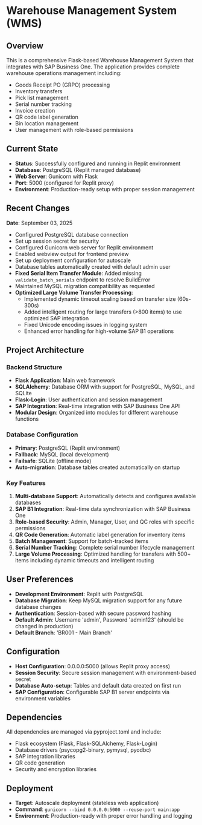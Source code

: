 # Warehouse Management System (WMS)

## Overview
This is a comprehensive Flask-based Warehouse Management System that integrates with SAP Business One. The application provides complete warehouse operations management including:

- Goods Receipt PO (GRPO) processing
- Inventory transfers
- Pick list management
- Serial number tracking
- Invoice creation
- QR code label generation
- Bin location management
- User management with role-based permissions

## Current State
- **Status**: Successfully configured and running in Replit environment
- **Database**: PostgreSQL (Replit managed database)
- **Web Server**: Gunicorn with Flask
- **Port**: 5000 (configured for Replit proxy)
- **Environment**: Production-ready setup with proper session management

## Recent Changes
**Date**: September 03, 2025
- Configured PostgreSQL database connection
- Set up session secret for security
- Configured Gunicorn web server for Replit environment
- Enabled webview output for frontend preview
- Set up deployment configuration for autoscale
- Database tables automatically created with default admin user
- **Fixed Serial Item Transfer Module**: Added missing `validate_batch_serials` endpoint to resolve BuildError
- Maintained MySQL migration compatibility as requested
- **Optimized Large Volume Transfer Processing**: 
  - Implemented dynamic timeout scaling based on transfer size (60s-300s)
  - Added intelligent routing for large transfers (>800 items) to use optimized SAP integration
  - Fixed Unicode encoding issues in logging system
  - Enhanced error handling for high-volume SAP B1 operations

## Project Architecture

### Backend Structure
- **Flask Application**: Main web framework
- **SQLAlchemy**: Database ORM with support for PostgreSQL, MySQL, and SQLite
- **Flask-Login**: User authentication and session management
- **SAP Integration**: Real-time integration with SAP Business One API
- **Modular Design**: Organized into modules for different warehouse functions

### Database Configuration
- **Primary**: PostgreSQL (Replit environment)
- **Fallback**: MySQL (local development)
- **Failsafe**: SQLite (offline mode)
- **Auto-migration**: Database tables created automatically on startup

### Key Features
1. **Multi-database Support**: Automatically detects and configures available databases
2. **SAP B1 Integration**: Real-time data synchronization with SAP Business One
3. **Role-based Security**: Admin, Manager, User, and QC roles with specific permissions
4. **QR Code Generation**: Automatic label generation for inventory items
5. **Batch Management**: Support for batch-tracked items
6. **Serial Number Tracking**: Complete serial number lifecycle management
7. **Large Volume Processing**: Optimized handling for transfers with 500+ items including dynamic timeouts and intelligent routing

## User Preferences
- **Development Environment**: Replit with PostgreSQL
- **Database Migration**: Keep MySQL migration support for any future database changes
- **Authentication**: Session-based with secure password hashing
- **Default Admin**: Username 'admin', Password 'admin123' (should be changed in production)
- **Default Branch**: 'BR001 - Main Branch'

## Configuration
- **Host Configuration**: 0.0.0.0:5000 (allows Replit proxy access)
- **Session Security**: Secure session management with environment-based secret
- **Database Auto-setup**: Tables and default data created on first run
- **SAP Configuration**: Configurable SAP B1 server endpoints via environment variables

## Dependencies
All dependencies are managed via pyproject.toml and include:
- Flask ecosystem (Flask, Flask-SQLAlchemy, Flask-Login)
- Database drivers (psycopg2-binary, pymysql, pyodbc)
- SAP integration libraries
- QR code generation
- Security and encryption libraries

## Deployment
- **Target**: Autoscale deployment (stateless web application)
- **Command**: `gunicorn --bind 0.0.0.0:5000 --reuse-port main:app`
- **Environment**: Production-ready with proper error handling and logging